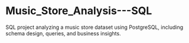# Music_Store_Analysis---SQL
SQL project analyzing a music store dataset using PostgreSQL, including schema design, queries, and business insights.
